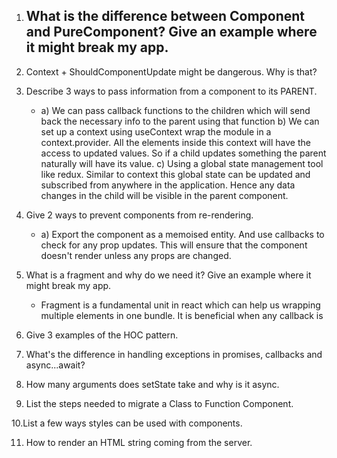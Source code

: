 1. What is the difference between Component and PureComponent?
Give an example where it might break my app.
    -   

2. Context + ShouldComponentUpdate might be dangerous. Why is
that?


3. Describe 3 ways to pass information from a component to its
PARENT.
    -   a) We can pass callback functions to the children which will send back the necessary info to the parent using that function
        b) We can set up a context using useContext wrap the module in a context.provider. All the elements inside this context will have the access to updated values. So if a child updates something the parent naturally will have its value.
        c) Using a global state management tool like redux. Similar to context this global state can be updated and subscribed from anywhere in the application. Hence any data changes in the child will be visible in the parent component.

4. Give 2 ways to prevent components from re-rendering.
    -   a) Export the component as a memoised entity. And use callbacks to check for any prop updates. This will ensure that the component doesn't render unless any props are changed.


5. What is a fragment and why do we need it? Give an example where it
might break my app.
    -   Fragment is a fundamental unit in react which can help us wrapping multiple elements in one bundle. It is beneficial when any callback is 

6. Give 3 examples of the HOC pattern.


7. What's the difference in handling exceptions in promises,
callbacks and async...await?


8. How many arguments does setState take and why is it async.


9. List the steps needed to migrate a Class to Function
Component.


10.List a few ways styles can be used with components.


11. How to render an HTML string coming from the server.
